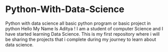 # Python-With-Data-Science
Python with data science all basic python program or basic project in python 
Hello My Name Is Aditya !
I am a student of computer Science and I have started learning Data Science.
This is my first repository where i will be sharing the projects that i complete during my journey to learn about data science.

